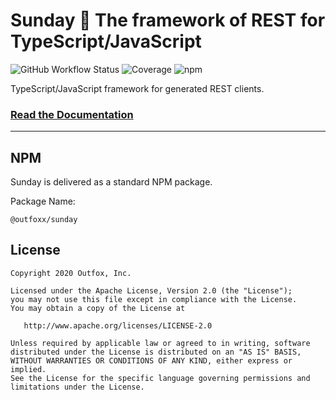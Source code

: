 Sunday 🙏 The framework of REST for TypeScript/JavaScript
===

![GitHub Workflow Status](https://img.shields.io/github/actions/workflow/status/outfoxx/sunday-js/ci.yml?branch=main)
![Coverage](https://sonarcloud.io/api/project_badges/measure?project=outfoxx_sunday-js&metric=coverage)
![npm](https://img.shields.io/npm/v/@outfoxx/sunday)

TypeScript/JavaScript framework for generated REST clients.

### [Read the Documentation](https://outfoxx.github.io/sunday)

---

NPM
---

Sunday is delivered as a standard NPM package.

Package Name:

    @outfoxx/sunday

## License

    Copyright 2020 Outfox, Inc.

    Licensed under the Apache License, Version 2.0 (the "License");
    you may not use this file except in compliance with the License.
    You may obtain a copy of the License at

       http://www.apache.org/licenses/LICENSE-2.0

    Unless required by applicable law or agreed to in writing, software
    distributed under the License is distributed on an "AS IS" BASIS,
    WITHOUT WARRANTIES OR CONDITIONS OF ANY KIND, either express or implied.
    See the License for the specific language governing permissions and
    limitations under the License.
